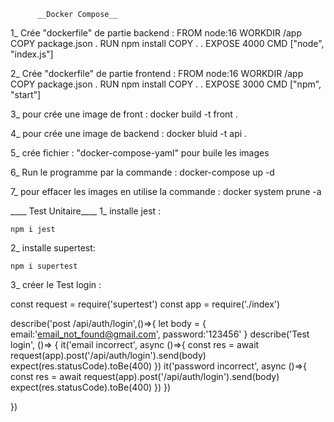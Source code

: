           __Docker Compose__    
1_ Crée "dockerfile" de partie backend :
        FROM node:16
        WORKDIR /app
        COPY package.json .
        RUN npm install
        COPY . .
        EXPOSE 4000
        CMD ["node", "index.js"]

2_ Crée "dockerfile" de partie frontend :
        FROM node:16
        WORKDIR /app
        COPY package.json .
        RUN npm install
        COPY . .
        EXPOSE 3000
        CMD ["npm", "start"]

3_ pour crée une image de front : 
    docker build -t front .

4_ pour crée une image de backend : 
    docker bluid -t api .

5_ crée fichier : "docker-compose-yaml" pour buile les images  

6_ Run le programme par la commande : 
     docker-compose up -d

7_ pour effacer les images en utilise la commande : 
    docker system prune -a

____ Test Unitaire____
1_ installe jest :

    npm i jest

2_ installe supertest:

    npm i supertest

3_ créer le Test login :
    
const request = require('supertest')
const app = require('./index')

describe('post /api/auth/login',()=>{
    let body = {
        email:'email_not_found@gmail.com',
        password:'123456'
    }
    describe('Test login', ()=> {
        it('email incorrect', async ()=>{
            const res = await request(app).post('/api/auth/login').send(body)
            expect(res.statusCode).toBe(400)
        })
        it('password incorrect', async ()=>{
            const res = await request(app).post('/api/auth/login').send(body)
            expect(res.statusCode).toBe(400)
        })
    })

})